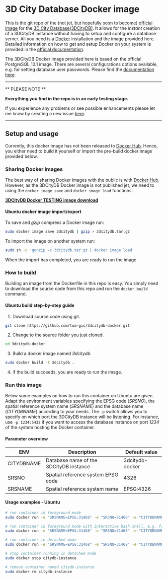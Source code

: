 # 3D City Database Docker image
This is the git repo of the (not jet, but hopefully soon to become) [official image](https://docs.docker.com/docker-hub/official_repos/) for the [3D City Database(3DCityDB)](https://github.com/3dcitydb/3dcitydb).
It allows for the *instant* creation of a 3DCityDB instance without having to setup and configure a database server.
All you need is a [Docker](https://www.docker.com/what-docker) installation and the image provided here.
Detailed information on how to get and setup Docker on your system is provided in the [official documentation](https://docs.docker.com/engine/installation/).

The 3DCityDB Docker image provided here is based on the official PostgreSQL 10.1 image. 
There are several configurations options available, e.g. for setting database user passwords. 
Please find the [documentation here](https://hub.docker.com/_/postgres/).

---
** PLEASE NOTE **

**Everything you find in the repo is in an early testing stage.**

If you experience any problems or see possible enhancements please let me know by creating a new issue [here](https://github.com/tum-gis/3dcitydb-docker/issues).

---
## Setup and usage
Currently, this docker image has not been released to [Docker Hub](https://hub.docker.com/).
Hence, you either need to build it yourself or import the pre-build docker image provided below.

### Sharing Docker images
The best way of sharing Docker images with the public is with [Docker Hub](https://hub.docker.com/).
However, as the 3DCityDB Docker image is not published jet, we need to using the `docker image save` and `docker image load` functions.

[**3DCityDB Docker TESTING image download**](https://www.3dcitydb.org/3dcitydb/fileadmin/public/3dcitydb-docker/3dcitydb.tar.gz)
#### Ubuntu docker image import/export
To save and *gzip* compress a Docker image run:
```bash
sudo docker image save 3dcitydb | gzip > 3dcitydb.tar.gz
```
To import the image on another system run:
```bash
sudo sh -c 'gunzip -c 3dcitydb.tar.gz | docker image load'
```
When the import has completed, you are ready to run the image.

### How to build
Building an image from the Dockerfile in this repo is easy. You simply need to download the source code from this repo and run the 
`docker build` command.

#### Ubuntu build step-by-step guide
1. Download source code using git. 
```bash
git clone https://github.com/tum-gis/3dcitydb-docker.git
```
2. Change to the source folder you just cloned.
```bash
cd 3dcitydb-docker
```
3. Build a docker image named *3dcitydb*.
```bash
sudo docker build -t 3dcitydb .
```
4. If the build succeeds, you are ready to run the image.

### Run this image
Below some examples on how to run this container on Ubuntu are given.
Adapt the environment variables specifying the EPSG code (*SRSNO*), the spatial reference system name (*SRSNAME*) and the database name (*CITYDBNAME*) according to your needs.
The `-p` switch allows you to specify on which port the 3DCityDB instance will be listening.
For instance, use `-p 1234:5432` if you want to access the database instance on port *1234* of the system hosting the Docker container.

#### Parameter overview
| ENV        | Description                            | Default value   |
|------------|----------------------------------------|-----------------|
| CITYDBNAME | Database name of the 3DCityDB instance | 3dcitydb-docker |
| SRSNO      | Spatial reference system EPSG code     | 4326            |
| SRSNAME    | Spatial reference system name          | EPSG:4326       |

#### Usage examples - Ubuntu
```bash
# run container in foreground mode
sudo docker run -e "SRSNAME=EPSG:31468" -e "SRSNO=31468" -e "CITYDBNAME=mycitydb" -p 1234:5432 -it 3dcitydb

# run container in foreground mode with interactive bash shell, e.g. for making changes to the container
sudo docker run -e "SRSNAME=EPSG:31468" -e "SRSNO=31468" -e "CITYDBNAME=mycitydb" --name citydb-instance -p 1234:5432 -it 3dcitydb bash

# run container in detached mode
sudo docker run -e "SRSNAME=EPSG:31468" -e "SRSNO=31468" -e "CITYDBNAME=mycitydb" -d --name citydb-instance -p 1234:5432 3dcitydb

# stop container running in detached mode
sudo docker stop citydb-instance 

# remove container named citydb-instance
sudo docker rm citydb-instance
```
